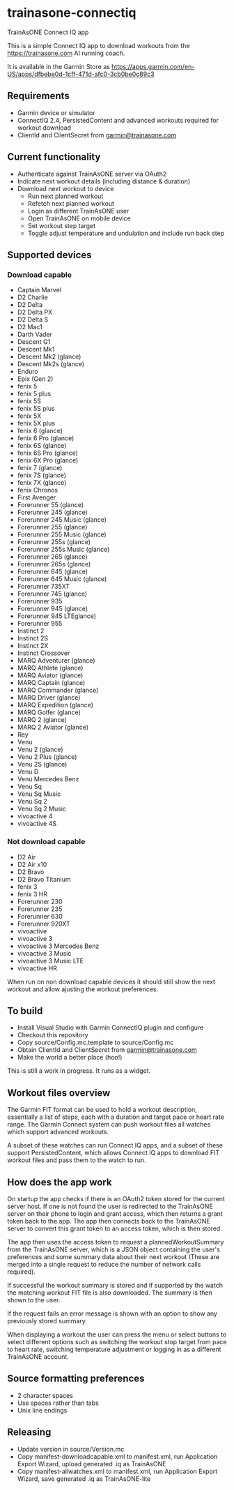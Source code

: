 # trainasone-connectiq
TrainAsONE Connect IQ app

This is a simple Connect IQ app to download workouts from the
https://trainasone.com AI running coach.

It is available in the Garmin Store as
https://apps.garmin.com/en-US/apps/dfbebe0d-1cff-471d-afc0-3cb0be0c89c3

## Requirements
- Garmin device or simulator
- ConnectIQ 2.4, PersistedContent and advanced workouts required for workout download
- ClientId and ClientSecret from garmin@trainasone.com

## Current functionality
- Authenticate against TrainAsONE server via OAuth2
- Indicate next workout details (including distance & duration)
- Download next workout to device
  - Run next planned workout
  - Refetch next planned workout
  - Login as different TrainAsONE user
  - Open TrainAsONE on mobile device
  - Set workout step target
  - Toggle adjust temperature and undulation and include run back step

## Supported devices

### Download capable
- Captain Marvel
- D2 Charlie
- D2 Delta
- D2 Delta PX
- D2 Delta S
- D2 Mac1
- Darth Vader
- Descent G1
- Descent Mk1
- Descent Mk2 (glance)
- Descent Mk2s (glance)
- Enduro
- Epix (Gen 2)
- fenix 5
- fenix 5 plus
- fenix 5S
- fenix 5S plus
- fenix 5X
- fenix 5X plus
- fenix 6 (glance)
- fenix 6 Pro (glance)
- fenix 6S (glance)
- fenix 6S Pro (glance)
- fenix 6X Pro (glance)
- fenix 7 (glance)
- fenix 7S (glance)
- fenix 7X (glance)
- fenix Chronos
- First Avenger
- Forerunner 55 (glance)
- Forerunner 245 (glance)
- Forerunner 245 Music (glance)
- Forerunner 255 (glance)
- Forerunner 255 Music (glance)
- Forerunner 255s (glance)
- Forerunner 255s Music (glance)
- Forerunner 265 (glance)
- Forerunner 265s (glance)
- Forerunner 645 (glance)
- Forerunner 645 Music (glance)
- Forerunner 735XT
- Forerunner 745 (glance)
- Forerunner 935
- Forerunner 945 (glance)
- Forerunner 945 LTEglance)
- Forerunner 955
- Instinct 2
- Instinct 2S
- Instinct 2X
- Instinct Crossover
- MARQ Adventurer (glance)
- MARQ Athlete (glance)
- MARQ Aviator (glance)
- MARQ Captain (glance)
- MARQ Commander (glance)
- MARQ Driver (glance)
- MARQ Expedition (glance)
- MARQ Golfer (glance)
- MARQ 2 (glance)
- MARQ 2 Aviator (glance)
- Rey
- Venu
- Venu 2 (glance)
- Venu 2 Plus (glance)
- Venu 2S (glance)
- Venu D
- Venu Mercedes Benz
- Venu Sq
- Venu Sq Music
- Venu Sq 2
- Venu Sq 2 Music
- vivoactive 4
- vivoactive 4S

### Not download capable
- D2 Air
- D2 Air x10
- D2 Bravo
- D2 Bravo Titanium
- fenix 3
- fenix 3 HR
- Forerunner 230
- Forerunner 235
- Forerunner 630
- Forerunner 920XT
- vivoactive
- vivoactive 3
- vivoactive 3 Mercedes Benz
- vivoactive 3 Music
- vivoactive 3 Music LTE
- vivoactive HR


When run on non download capable devices it should still show the next workout
and allow ajusting the workout preferences.

## To build
- Install Visual Studio with Garmin ConnectIQ plugin and configure
- Checkout this repository
- Copy source/Config.mc.template to source/Config.mc
- Obtain ClientId and ClientSecret from garmin@trainasone.com
- Make the world a better place (hoo!)

This is still a work in progress. It runs as a widget.

## Workout files overview

The Garmin FIT format can be used to hold a workout description,
essentially a list of steps, each with a duration and target pace
or heart rate range. The Garmin Connect system can push workout
files all watches which support advanced workouts.

A subset of these watches can run Connect IQ apps, and a subset of
these support PersistedContent, which allows Connect IQ apps to
download FIT workout files and pass them to the watch to run.

## How does the app work

On startup the app checks if there is an OAuth2 token stored for
the current server host. If one is not found the user is redirected
to the TrainAsONE server on their phone to login and grant access,
which then returns a grant token back to the app. The app then
connects back to the TrainAsONE server to convert this grant token
to an access token, which is then stored.

The app then uses the access token to request a plannedWorkoutSummary
from the TrainAsONE server, which is a JSON object containing the
user's preferences and some summary data about their next workout
(These are merged into a single request to reduce the number of
network calls required).

If successful the workout summary is stored and if supported by
the watch the matching workout FIT file is also downloaded. The
summary is then shown to the user.

If the request fails an error message is shown with an option to
show any previously stored summary.

When displaying a workout the user can press the menu or select
buttons to select different options such as switching the workout
stop target from pace to heart rate, switching temperature adjustment
or logging in as a different TrainAsONE account.

## Source formatting preferences
- 2 character spaces
- Use spaces rather than tabs
- Unix line endings

## Releasing
- Update version in source/Version.mc
- Copy manifest-downloadcapable.xml to manifest.xml, run Application Export Wizard, upload generated .iq as TrainAsONE
- Copy manifest-allwatches.xml to manifest.xml, run Application Export Wizard, save generated .iq as TrainAsONE-lite
